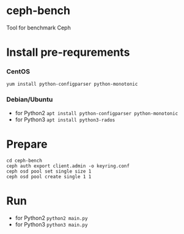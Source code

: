 # ceph-bench
Tool for benchmark Ceph

# Install pre-requrements

### CentOS
`yum install python-configparser python-monotonic`
### Debian/Ubuntu
* for Python2 `apt install python-configparser python-monotonic`
* for Python3 `apt install python3-rados`

# Prepare

```
cd ceph-bench
ceph auth export client.admin -o keyring.conf
ceph osd pool set single size 1
ceph osd pool create single 1 1
```

# Run
* for Python2 `python2 main.py`
* for Python3 `python3 main.py`
